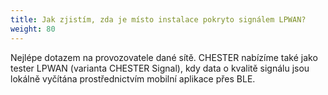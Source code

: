 ```yaml
---
title: Jak zjistím, zda je místo instalace pokryto signálem LPWAN?
weight: 80
---
```


Nejlépe dotazem na provozovatele dané sítě. CHESTER nabízíme také jako tester LPWAN (varianta CHESTER Signal), kdy data o kvalitě signálu jsou lokálně vyčítána prostřednictvím mobilní aplikace přes BLE.